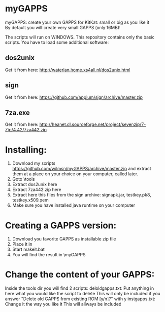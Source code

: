 myGAPPS
=======

myGAPPS: create your own GAPPS for KitKat: small or big as you like it  
By default you will create very small GAPPS (only 16MB)!

The scripts will run on WINDOWS.
This repository contains only the basic scripts.
You have to load some additional software:

dos2unix
-------- 
Get it from here: http://waterlan.home.xs4all.nl/dos2unix.html

sign
----
Get it from here: https://github.com/appium/sign/archive/master.zip

7za.exe
-------
Get it from here: http://heanet.dl.sourceforge.net/project/sevenzip/7-Zip/4.42/7za442.zip

Installing:
===========
1) Download my scripts https://github.com/wilmsn/myGAPPS/archive/master.zip and extract them at a place on your choice on your computer, called <myGAPPS> later.
2) Goto <myGAPPS>\tools
3) Extract dos2unix here
4) Extract 7za442.zip here
5) Extract here this files from the sign archive: signapk.jar, testkey.pk8, testkey.x509.pem
6) Make sure you have installed java runtime on your computer 

Creating a GAPPS version:
=========================
1) Download you favorite GAPPS as installable zip file
2) Place it in <myGAPPS>
3) Start makeit.bat
4) You will find the result in <myGAPPS>\myGAPPS

Change the content of your GAPPS:
=================================
Inside the tools dir you will find 2 scripts:
deloldgapps.txt: Put anything in here what you would like the script to delete
This will only be included if you answer "Delete old GAPPS from existing ROM [y/n]?" with y
instgapps.txt: Change it the way you like it
This will allways be included





